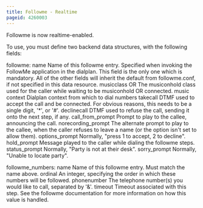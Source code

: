 ```yaml
---
title: Followme - Realtime
pageid: 4260003
---
```


Followme is now realtime-enabled.


To use, you must define two backend data structures, with the following fields:



followme:
 name Name of this followme entry. Specified when invoking the FollowMe
 application in the dialplan. This field is the only one which is
 mandatory. All of the other fields will inherit the default from
 followme.conf, if not specified in this data resource.
 musicclass OR The musiconhold class used for the caller while waiting to be
 musiconhold OR connected.
 music
 context Dialplan context from which to dial numbers
 takecall DTMF used to accept the call and be connected. For obvious reasons,
 this needs to be a single digit, '\*', or '#'.
 declinecall DTMF used to refuse the call, sending it onto the next step, if any.
 call\_from\_prompt Prompt to play to the callee, announcing the call.
 norecording\_prompt The alternate prompt to play to the callee, when the caller
 refuses to leave a name (or the option isn't set to allow them).
 options\_prompt Normally, "press 1 to accept, 2 to decline".
 hold\_prompt Message played to the caller while dialing the followme steps.
 status\_prompt Normally, "Party is not at their desk".
 sorry\_prompt Normally, "Unable to locate party".


followme\_numbers:
 name Name of this followme entry. Must match the name above.
 ordinal An integer, specifying the order in which these numbers will be
 followed.
 phonenumber The telephone number(s) you would like to call, separated by '&'.
 timeout Timeout associated with this step. See the followme documentation
 for more information on how this value is handled.
